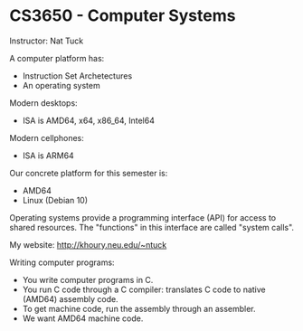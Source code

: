 
# CS3650 - Computer Systems

Instructor: Nat Tuck



A computer platform has:

 - Instruction Set Archetectures
 - An operating system

Modern desktops:

 - ISA is AMD64, x64, x86_64, Intel64

Modern cellphones:

 - ISA is ARM64

Our concrete platform for this semester is:

 - AMD64
 - Linux (Debian 10)

Operating systems provide a programming interface (API)
for access to shared resources. The "functions" in this
interface are called "system calls".

My website: http://khoury.neu.edu/~ntuck


Writing computer programs:

 - You write computer programs in C.
 - You run C code through a C compiler: translates C code to
   native (AMD64) assembly code.
 - To get machine code, run the assembly through an assembler.
 - We want AMD64 machine code.





